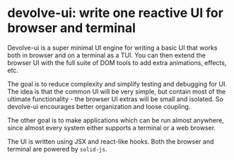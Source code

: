 # devolve-ui: write one reactive UI for browser and terminal

Devolve-ui is a super minimal UI engine for writing a basic UI that works both in browser and on a terminal as a TUI. You can then extend the browser UI with the full suite of DOM tools to add extra animations, effects, etc.

The goal is to reduce complexity and simplify testing and debugging for UI. The idea is that the common UI will be very simple, but contain most of the ultimate functionality - the browser UI extras will be small and isolated. So devolve-ui encourages better organization and loose coupling.

The other goal is to make applications which can be run almost anywhere, since almost every system either supports a terminal or a web browser.

The UI is written using JSX and react-like hooks. Both the browser and terminal are powered by `solid-js`.

